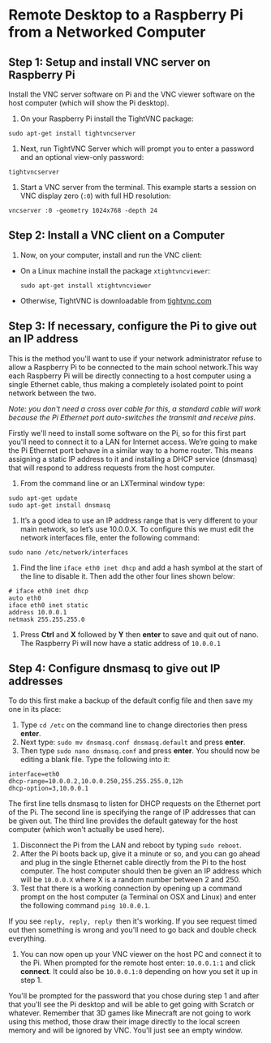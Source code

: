 # Remote Desktop to a Raspberry Pi from a Networked Computer

## Step 1: Setup and install VNC server on Raspberry Pi
Install the VNC server software on Pi and the VNC viewer software on the host computer (which will show the Pi desktop).
1. On your Raspberry Pi install the TightVNC package:

  ```
  sudo apt-get install tightvncserver
  ```
1. Next, run TightVNC Server which will prompt you to enter a password and an optional view-only password:

  ```
  tightvncserver
  ```

1. Start a VNC server from the terminal. This example starts a session on VNC display zero (```:0```) with full HD resolution:

  ```
  vncserver :0 -geometry 1024x768 -depth 24
  ```

## Step 2: Install a VNC client on a Computer

1. Now, on your computer, install and run the VNC client:

  - On a Linux machine install the package `xtightvncviewer`:

    `sudo apt-get install xtightvncviewer`

  - Otherwise, TightVNC is downloadable from [tightvnc.com](http://www.tightvnc.com/download.php)



## Step 3: If necessary, configure the Pi to give out an IP address
This is the method you'll want to use if your network administrator refuse to allow a Raspberry Pi to be connected to the main school network.This way each Raspberry Pi will be directly connecting to a host computer using a single Ethernet cable, thus making a completely isolated point to point network between the two. 

*Note: you don't need a cross over cable for this, a standard cable will work because the Pi Ethernet port auto-switches the transmit and receive pins.*

Firstly we'll need to install some software on the Pi, so for this first part you'll need to connect it to a LAN for Internet access. We’re going to make the Pi Ethernet port behave in a similar way to a home router. This means assigning a static IP address to it and installing a DHCP service (dnsmasq) that will respond to address requests from the host computer. 

1. From the command line or an LXTerminal window type:

  ```
  sudo apt-get update
  sudo apt-get install dnsmasq
  ```
  
1. It’s a good idea to use an IP address range that is very different to your main network, so let’s use 10.0.0.X. To configure this we must edit the network interfaces file, enter the following command:

  ```
  sudo nano /etc/network/interfaces
  ```
1. Find the line `iface eth0 inet dhcp` and add a hash symbol at the start of the line to disable it. Then add the other four lines shown below:

  ```
  # iface eth0 inet dhcp
  auto eth0
  iface eth0 inet static
  address 10.0.0.1
  netmask 255.255.255.0
  ```
  
1. Press **Ctrl** and **X** followed by **Y** then **enter** to save and quit out of nano. The Raspberry Pi will now have a static address of `10.0.0.1`

## Step 4: Configure **dnsmasq** to give out IP addresses

To do this first make a backup of the default config file and then save my one in its place:

1. Type `cd /etc` on the command line to change directories then press **enter**. 
1. Next type: `sudo mv dnsmasq.conf dnsmasq.default` and press **enter**.
1. Then type `sudo nano dnsmasq.conf` and press **enter**. You should now be editing a blank file. Type the following into it:

  ```
  interface=eth0
  dhcp-range=10.0.0.2,10.0.0.250,255.255.255.0,12h
  dhcp-option=3,10.0.0.1
  ```
  The first line tells dnsmasq to listen for DHCP requests on the Ethernet port of the Pi. The second line is specifying the   range of IP addresses that can be given out. The third line provides the default gateway for the host computer (which       won't actually be used here).

1. Disconnect the Pi from the LAN and reboot by typing `sudo reboot`.
1. After the Pi boots back up, give it a minute or so, and you can go ahead and plug in the single Ethernet cable directly from the Pi to the host computer. The host computer should then be given an IP address which will be `10.0.0.X` where X is a random number between 2 and 250.
1. Test that there is a working connection by opening up a command prompt on the host computer (a Terminal on OSX and Linux) and enter the following command `ping 10.0.0.1`.

  If you see `reply, reply, reply `then it's working. If you see request timed out then something is wrong and you'll need    to go back and double check everything.

1. You can now open up your VNC viewer on the host PC and connect it to the Pi. When prompted for the remote host enter:   `10.0.0.1:1` and click **connect**. It could also be `10.0.0.1:0` depending on how you set it up in step 1.

  You'll be prompted for the password that you chose during step 1 and after that you'll see the Pi desktop and will be able   to get going with Scratch or whatever. Remember that 3D games like Minecraft are not going to work using this method,       those draw their image directly to the local screen memory and will be ignored by VNC. You'll just see an empty window.



